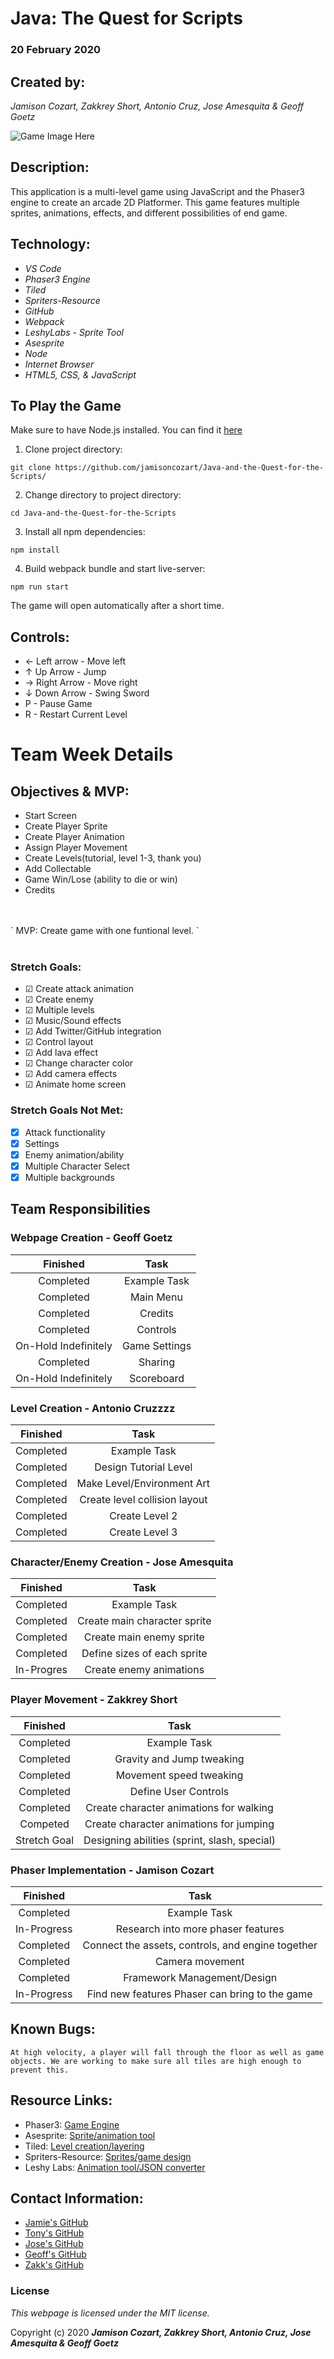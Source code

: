 # Java: The Quest for Scripts
### 20 February 2020
## Created by: 
_Jamison Cozart, Zakkrey Short, Antonio Cruz, Jose Amesquita & Geoff Goetz_


![Game Image Here](https://github.com/jamisoncozart/Java-and-the-Quest-for-the-Scripts/raw/master/assets/gameScreenshot.jpg)

## Description: 

This application is a multi-level game using JavaScript and the Phaser3 engine to create an arcade 2D Platformer. This game features multiple sprites, animations, effects, and different possibilities of end game.


## Technology:
 * _VS Code_
 * _Phaser3 Engine_
 * _Tiled_
 * _Spriters-Resource_
 * _GitHub_
 * _Webpack_
 * _LeshyLabs - Sprite Tool_
 * _Asesprite_
 * _Node_
 * _Internet Browser_
 * _HTML5, CSS, & JavaScript_


## To Play the Game

Make sure to have Node.js installed. You can find it [here](https://nodejs.org/en/)

1. Clone project directory:
```
git clone https://github.com/jamisoncozart/Java-and-the-Quest-for-the-Scripts/
```
2. Change directory to project directory:
```
cd Java-and-the-Quest-for-the-Scripts
```
3. Install all npm dependencies:
```
npm install
```
4. Build webpack bundle and start live-server:
```
npm run start
```
The game will open automatically after a short time.


## Controls:

* &larr; Left arrow - Move left
* &uarr; Up Arrow - Jump
* &rarr; Right Arrow - Move right
* &darr; Down Arrow - Swing Sword
* P - Pause Game
* R - Restart Current Level


# Team Week Details
## Objectives & MVP:
* Start Screen
* Create Player Sprite
* Create Player Animation
* Assign Player Movement
* Create Levels(tutorial, level 1-3, thank you)
* Add Collectable
* Game Win/Lose (ability to die or win)
* Credits
<br>
<br>
`
MVP: Create game with one funtional level.
`
<br>
<br>

### Stretch Goals:
 * &#x2611; Create attack animation 
 * &#x2611; Create enemy
 * &#x2611; Multiple levels
 * &#x2611; Music/Sound effects
 * &#x2611; Add Twitter/GitHub integration
 * &#x2611; Control layout
 * &#x2611; Add lava effect
 * &#x2611; Change character color
 * &#x2611; Add camera effects
 * &#x2611; Animate home screen
 

 ### Stretch Goals Not Met:
 * &#x2612; Attack functionality
 * &#x2612; Settings
 * &#x2612; Enemy animation/ability
 * &#x2612; Multiple Character Select
 * &#x2612; Multiple backgrounds

## Team Responsibilities

### Webpage Creation - Geoff Goetz

|Finished|Task|
|:-:|:-:|
|Completed|Example Task|
|Completed|Main Menu|
|Completed|Credits|
|Completed|Controls|
|On-Hold Indefinitely|Game Settings|
|Completed|Sharing|
|On-Hold Indefinitely|Scoreboard|

### Level Creation - Antonio Cruzzzz

|Finished|Task|
|:-:|:-:|
|Completed|Example Task|
|Completed|Design Tutorial Level|
|Completed|Make Level/Environment Art|
|Completed|Create level collision layout|
|Completed|Create Level 2|
|Completed|Create Level 3|

### Character/Enemy Creation - Jose Amesquita

|Finished|Task|
|:-:|:-:|
|Completed|Example Task|
|Completed|Create main character sprite|
|Completed|Create main enemy sprite|
|Completed|Define sizes of each sprite|
|In-Progres|Create enemy animations|

### Player Movement - Zakkrey Short

|Finished|Task|
|:-:|:-:|
|Completed|Example Task|
|Completed|Gravity and Jump tweaking|
|Completed|Movement speed tweaking|
|Completed|Define User Controls|
|Completed|Create character animations for walking|
|Competed|Create character animations for jumping|
|Stretch Goal|Designing abilities (sprint, slash, special)|

### Phaser Implementation - Jamison Cozart

|Finished|Task|
|:-:|:-:|
|Completed|Example Task|
|In-Progress|Research into more phaser features|
|Completed|Connect the assets, controls, and engine together|
|Completed|Camera movement|
|Completed|Framework Management/Design|
|In-Progress|Find new features Phaser can bring to the game|


## Known Bugs:
`At high velocity, a player will fall through the floor as well as game objects. We are working to make sure all tiles are high enough to prevent this.
`

## Resource Links:
- Phaser3: [Game Engine](https://phaser.io/phaser3)
- Asesprite: [Sprite/animation tool](https://www.aseprite.org)
- Tiled: [Level creation/layering](https://tiled.co)
- Spriters-Resource: [Sprites/game design](https://www.spriters-resource.com)
- Leshy Labs: [Animation tool/JSON converter](https://www.leshylabs.com/apps/sstool/)

## Contact Information:
- [Jamie's GitHub](https://github.com/jamisoncozart)
- [Tony's GitHub](https://github.com/assassin56)
- [Jose's GitHub](https://github.com/joseamesquita)
- [Geoff's GitHub](https://github.com/Pieharder)
- [Zakk's GitHub](https://github.com/zakkreyshort)

### License

*This webpage is licensed under the MIT license.*

Copyright (c) 2020 **_Jamison Cozart, Zakkrey Short, Antonio Cruz, Jose Amesquita & Geoff Goetz_**



